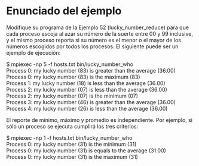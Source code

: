 # Enunciado del ejemplo

Modifique su programa de la Ejemplo 52 (lucky_number_reduce) para que cada proceso escoja al azar su número de la suerte entre 00 y 99 inclusive, y el mismo proceso reporta si su número es el menor o el mayor de los números escogidos por todos los procesos. El siguiente puede ser un ejemplo de ejecución:

$ mpiexec -np 5 -f hosts.txt bin/lucky_number_who <br>
Process 0: my lucky number (83) is greater than the average (36.00) <br>
Process 0: my lucky number (83) is the maximum (83) <br>
Process 1: my lucky number (18) is less than the average (36.00) <br>
Process 2: my lucky number (07) is less than the average (36.00) <br>
Process 2: my lucky number (07) is the minimum (07) <br>
Process 3: my lucky number (46) is greater than the average (36.00) <br>
Process 4: my lucky number (26) is less than the average (36.00) <br>

El reporte de mínimo, máximo y promedio es independiente. Por ejemplo, si sólo un proceso se ejecuta cumplirá los tres criterios: <br>

$ mpiexec -np 1 -f hosts.txt bin/lucky_number_who <br>
Process 0: my lucky number (31) is the minimum (31) <br>
Process 0: my lucky number (31) is equals to the average (31.00) <br>
Process 0: my lucky number (31) is the maximum (31) <br>



